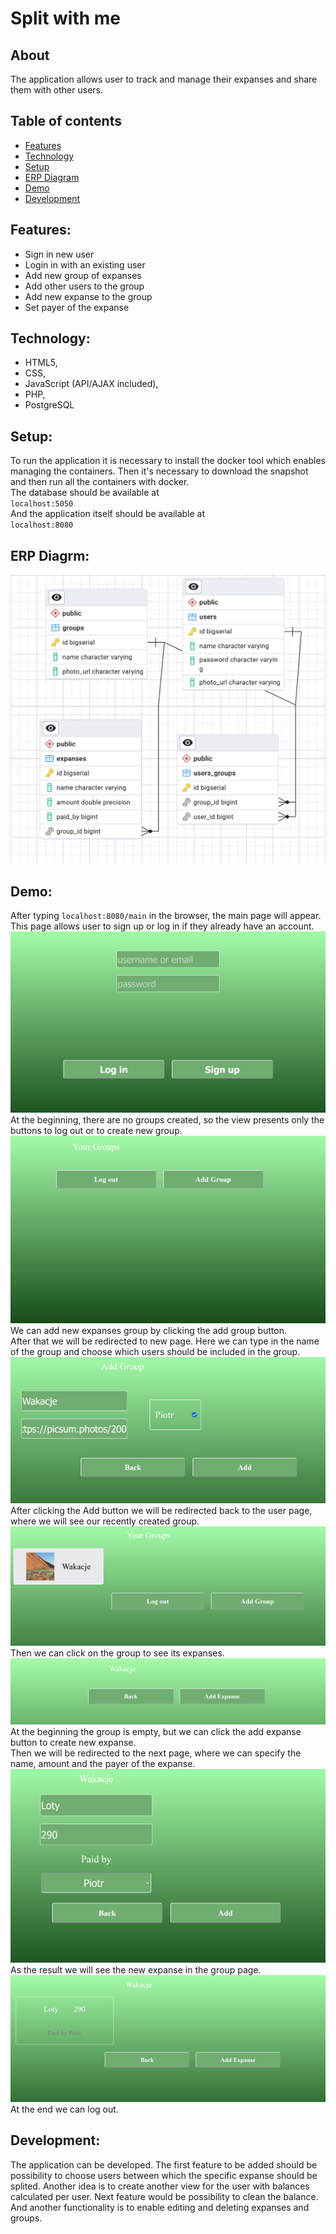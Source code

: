 # Split with me

## About
The application allows user to track and manage their expanses and share them with other users.

## Table of contents
* [Features](#features)
* [Technology](#technology)
* [Setup](#setup)
* [ERP Diagram](#erp-diagrm)
* [Demo](#demo)
* [Development](#development)

## Features:
- Sign in new user
- Login in with an existing user
- Add new group of expanses
- Add other users to the group
- Add new expanse to the group
- Set payer of the expanse

## Technology:
- HTML5, 
- CSS, 
- JavaScript (API/AJAX included), 
- PHP, 
- PostgreSQL

## Setup:

To run the application it is necessary to install the docker tool which enables managing the containers.
Then it's necessary to download the snapshot and then run all the containers with docker. \
The database should be available at \
`localhost:5050`\
And the application itself should be available at\
`localhost:8080`

## ERP Diagrm:
![img_2.png](img_2.png)

## Demo:
After typing `localhost:8080/main` in the browser, the main page will appear. This page allows user to sign up or log in if they already have an account.
![img_4.png](img_4.png)
At the beginning, there are no groups created, so the view presents only the buttons to log out or to create new group.
![img_5.png](img_5.png)
We can add new expanses group by clicking the add group button.\
After that we will be redirected to new page.
Here we can type in the name of the group and choose which users should be included in the group.
![img_15.png](img_15.png)
After clicking the Add button we will be redirected back to the user page, where we will see our recently created group.
![img_16.png](img_16.png)
Then we can click on the group to see its expanses. 
![img_17.png](img_17.png)
At the beginning the group is empty, but we can click the add expanse button to create new expanse.\
Then we will be redirected to the next page, where we can specify the name, amount and the payer of the expanse.
![img_18.png](img_18.png)
As the result we will see the new expanse in the group page.
![img_19.png](img_19.png)
At the end we can log out.
## Development:

The application can be developed. The first feature to be added should be possibility to choose users between which the specific expanse should be splited.
Another idea is to create another view for the user with balances calculated per user.
Next feature would be possibility to clean the balance. And another functionality is to enable editing and deleting expanses and groups.